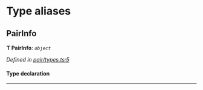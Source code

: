 

# Type aliases

<a id="pairinfo"></a>

##  PairInfo

**Ƭ PairInfo**: *`object`*

*Defined in [pair/types.ts:5](https://github.com/polkadot-js/common/blob/38e1c5e/packages/keyring/src/pair/types.ts#L5)*

#### Type declaration

___

